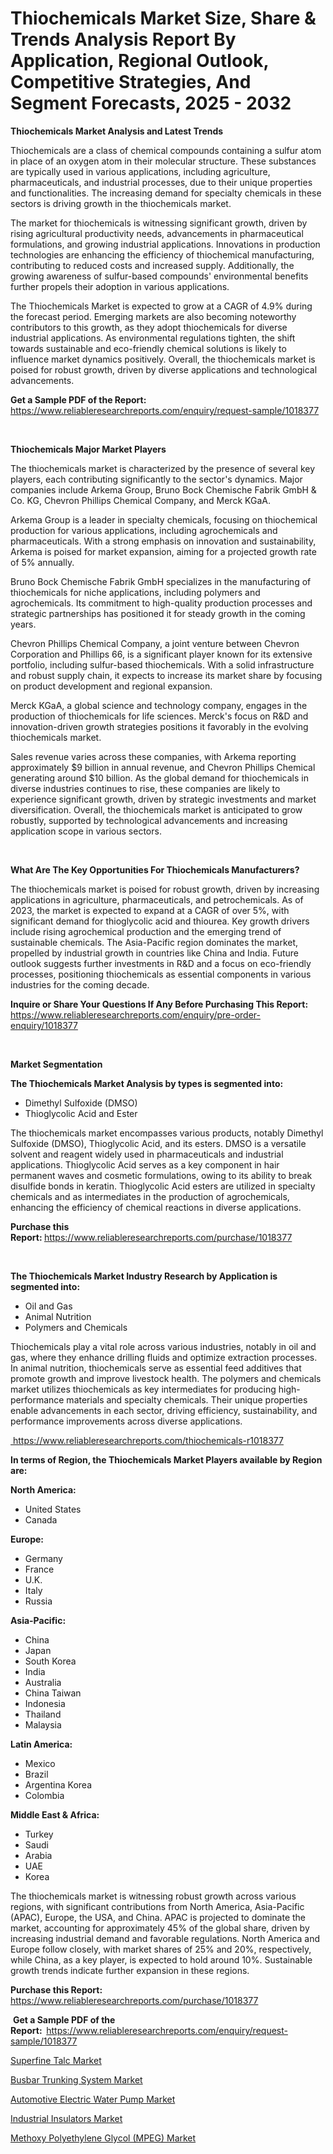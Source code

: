 <p><h1>Thiochemicals Market Size, Share & Trends Analysis Report By Application, Regional Outlook, Competitive Strategies, And Segment Forecasts, 2025 - 2032</h1></p><p><strong>Thiochemicals Market Analysis and Latest Trends</strong></p>
<p><p>Thiochemicals are a class of chemical compounds containing a sulfur atom in place of an oxygen atom in their molecular structure. These substances are typically used in various applications, including agriculture, pharmaceuticals, and industrial processes, due to their unique properties and functionalities. The increasing demand for specialty chemicals in these sectors is driving growth in the thiochemicals market.</p><p>The market for thiochemicals is witnessing significant growth, driven by rising agricultural productivity needs, advancements in pharmaceutical formulations, and growing industrial applications. Innovations in production technologies are enhancing the efficiency of thiochemical manufacturing, contributing to reduced costs and increased supply. Additionally, the growing awareness of sulfur-based compounds' environmental benefits further propels their adoption in various applications.</p><p>The Thiochemicals Market is expected to grow at a CAGR of 4.9% during the forecast period. Emerging markets are also becoming noteworthy contributors to this growth, as they adopt thiochemicals for diverse industrial applications. As environmental regulations tighten, the shift towards sustainable and eco-friendly chemical solutions is likely to influence market dynamics positively. Overall, the thiochemicals market is poised for robust growth, driven by diverse applications and technological advancements.</p></p>
<p><strong>Get a Sample PDF of the Report:&nbsp;</strong> <a href="https://www.reliableresearchreports.com/enquiry/request-sample/1018377?utm_campaign=34&utm_medium=2&utm_source=Github&utm_content=ia&utm_term=21032025&utm_id=thiochemicals">https://www.reliableresearchreports.com/enquiry/request-sample/1018377</a></p>
<p>&nbsp;</p>
<p><strong>Thiochemicals Major Market Players</strong></p>
<p><p>The thiochemicals market is characterized by the presence of several key players, each contributing significantly to the sector's dynamics. Major companies include Arkema Group, Bruno Bock Chemische Fabrik GmbH & Co. KG, Chevron Phillips Chemical Company, and Merck KGaA. </p><p>Arkema Group is a leader in specialty chemicals, focusing on thiochemical production for various applications, including agrochemicals and pharmaceuticals. With a strong emphasis on innovation and sustainability, Arkema is poised for market expansion, aiming for a projected growth rate of 5% annually.</p><p>Bruno Bock Chemische Fabrik GmbH specializes in the manufacturing of thiochemicals for niche applications, including polymers and agrochemicals. Its commitment to high-quality production processes and strategic partnerships has positioned it for steady growth in the coming years.</p><p>Chevron Phillips Chemical Company, a joint venture between Chevron Corporation and Phillips 66, is a significant player known for its extensive portfolio, including sulfur-based thiochemicals. With a solid infrastructure and robust supply chain, it expects to increase its market share by focusing on product development and regional expansion.</p><p>Merck KGaA, a global science and technology company, engages in the production of thiochemicals for life sciences. Merck's focus on R&D and innovation-driven growth strategies positions it favorably in the evolving thiochemicals market.</p><p>Sales revenue varies across these companies, with Arkema reporting approximately $9 billion in annual revenue, and Chevron Phillips Chemical generating around $10 billion. As the global demand for thiochemicals in diverse industries continues to rise, these companies are likely to experience significant growth, driven by strategic investments and market diversification. Overall, the thiochemicals market is anticipated to grow robustly, supported by technological advancements and increasing application scope in various sectors.</p></p>
<p>&nbsp;</p>
<p><strong>What Are The Key Opportunities For Thiochemicals Manufacturers?</strong></p>
<p><p>The thiochemicals market is poised for robust growth, driven by increasing applications in agriculture, pharmaceuticals, and petrochemicals. As of 2023, the market is expected to expand at a CAGR of over 5%, with significant demand for thioglycolic acid and thiourea. Key growth drivers include rising agrochemical production and the emerging trend of sustainable chemicals. The Asia-Pacific region dominates the market, propelled by industrial growth in countries like China and India. Future outlook suggests further investments in R&D and a focus on eco-friendly processes, positioning thiochemicals as essential components in various industries for the coming decade.</p></p>
<p><strong>Inquire or Share Your Questions If Any Before Purchasing This Report:</strong> <a href="https://www.reliableresearchreports.com/enquiry/pre-order-enquiry/1018377?utm_campaign=34&utm_medium=2&utm_source=Github&utm_content=ia&utm_term=21032025&utm_id=thiochemicals">https://www.reliableresearchreports.com/enquiry/pre-order-enquiry/1018377</a></p>
<p>&nbsp;</p>
<p><strong>Market Segmentation</strong></p>
<p><strong>The Thiochemicals Market Analysis by types is segmented into:</strong></p>
<p><ul><li>Dimethyl Sulfoxide (DMSO)</li><li>Thioglycolic Acid and Ester</li></ul></p>
<p><p>The thiochemicals market encompasses various products, notably Dimethyl Sulfoxide (DMSO), Thioglycolic Acid, and its esters. DMSO is a versatile solvent and reagent widely used in pharmaceuticals and industrial applications. Thioglycolic Acid serves as a key component in hair permanent waves and cosmetic formulations, owing to its ability to break disulfide bonds in keratin. Thioglycolic Acid esters are utilized in specialty chemicals and as intermediates in the production of agrochemicals, enhancing the efficiency of chemical reactions in diverse applications.</p></p>
<p><strong>Purchase this Report:&nbsp;</strong><a href="https://www.reliableresearchreports.com/purchase/1018377?utm_campaign=34&utm_medium=2&utm_source=Github&utm_content=ia&utm_term=21032025&utm_id=thiochemicals">https://www.reliableresearchreports.com/purchase/1018377</a></p>
<p>&nbsp;</p>
<p><strong>The Thiochemicals Market Industry Research by Application is segmented into:</strong></p>
<p><ul><li>Oil and Gas</li><li>Animal Nutrition</li><li>Polymers and Chemicals</li></ul></p>
<p><p>Thiochemicals play a vital role across various industries, notably in oil and gas, where they enhance drilling fluids and optimize extraction processes. In animal nutrition, thiochemicals serve as essential feed additives that promote growth and improve livestock health. The polymers and chemicals market utilizes thiochemicals as key intermediates for producing high-performance materials and specialty chemicals. Their unique properties enable advancements in each sector, driving efficiency, sustainability, and performance improvements across diverse applications.</p></p>
<p><a href="https://www.reliableresearchreports.com/thiochemicals-r1018377?utm_campaign=34&utm_medium=2&utm_source=Github&utm_content=ia&utm_term=21032025&utm_id=thiochemicals">&nbsp;https://www.reliableresearchreports.com/thiochemicals-r1018377</a></p>
<p><strong>In terms of Region, the Thiochemicals Market Players available by Region are:</strong></p>
<p>
    <p> <strong> North America: </strong>
        <ul>
            <li>United States</li>
            <li>Canada</li>
        </ul>
        </p> 
    <p> <strong> Europe: </strong>
        <ul>
            <li>Germany</li>
            <li>France</li>
            <li>U.K.</li>
            <li>Italy</li>
            <li>Russia</li>
        </ul>
        </p> 
    <p> <strong> Asia-Pacific: </strong>
        <ul>
            <li>China</li>
            <li>Japan</li>
            <li>South Korea</li>
            <li>India</li>
            <li>Australia</li>
            <li>China Taiwan</li>
            <li>Indonesia</li>
            <li>Thailand</li>
            <li>Malaysia</li>
        </ul>
        </p> 
    <p> <strong> Latin America: </strong>
        <ul>
            <li>Mexico</li>
            <li>Brazil</li>
            <li>Argentina Korea</li>
            <li>Colombia</li>
        </ul>
        </p> 
    <p> <strong> Middle East & Africa: </strong>
        <ul>
            <li>Turkey</li>
            <li>Saudi</li>
            <li>Arabia</li>
            <li>UAE</li>
            <li>Korea</li>
        </ul>
    </p>
    </p>
<p><p>The thiochemicals market is witnessing robust growth across various regions, with significant contributions from North America, Asia-Pacific (APAC), Europe, the USA, and China. APAC is projected to dominate the market, accounting for approximately 45% of the global share, driven by increasing industrial demand and favorable regulations. North America and Europe follow closely, with market shares of 25% and 20%, respectively, while China, as a key player, is expected to hold around 10%. Sustainable growth trends indicate further expansion in these regions.</p></p>
<p><strong>Purchase this Report: </strong><a href="https://www.reliableresearchreports.com/purchase/1018377?utm_campaign=34&utm_medium=2&utm_source=Github&utm_content=ia&utm_term=21032025&utm_id=thiochemicals">https://www.reliableresearchreports.com/purchase/1018377</a></p>
<p>&nbsp;<strong>Get a Sample PDF of the Report:&nbsp;&nbsp;</strong><a href="https://www.reliableresearchreports.com/enquiry/request-sample/1018377?utm_campaign=34&utm_medium=2&utm_source=Github&utm_content=ia&utm_term=21032025&utm_id=thiochemicals">https://www.reliableresearchreports.com/enquiry/request-sample/1018377</a></p>
<p><strong></strong></p>
<p><p><a href="https://github.com/dumanelina6v/Market-Research-Report-List-1/blob/main/superfine-talc-market.md?utm_campaign=34&utm_medium=2&utm_source=Github&utm_content=ia&utm_term=21032025&utm_id=thiochemicals">Superfine Talc Market</a></p><p><a href="https://github.com/khifzaba/Market-Research-Report-List-1/blob/main/busbar-trunking-system-market.md?utm_campaign=34&utm_medium=2&utm_source=Github&utm_content=ia&utm_term=21032025&utm_id=thiochemicals">Busbar Trunking System Market</a></p><p><a href="https://github.com/ajegiobitsa/Market-Research-Report-List-1/blob/main/automotive-electric-water-pump-market.md?utm_campaign=34&utm_medium=2&utm_source=Github&utm_content=ia&utm_term=21032025&utm_id=thiochemicals">Automotive Electric Water Pump Market</a></p><p><a href="https://github.com/welfmimon/Market-Research-Report-List-1/blob/main/industrial-insulators-market.md?utm_campaign=34&utm_medium=2&utm_source=Github&utm_content=ia&utm_term=21032025&utm_id=thiochemicals">Industrial Insulators Market</a></p><p><a href="https://github.com/ioniafidian4/Market-Research-Report-List-1/blob/main/methoxy-polyethylene-glycol-mpeg-market.md?utm_campaign=34&utm_medium=2&utm_source=Github&utm_content=ia&utm_term=21032025&utm_id=thiochemicals">Methoxy Polyethylene Glycol (MPEG) Market</a></p></p>